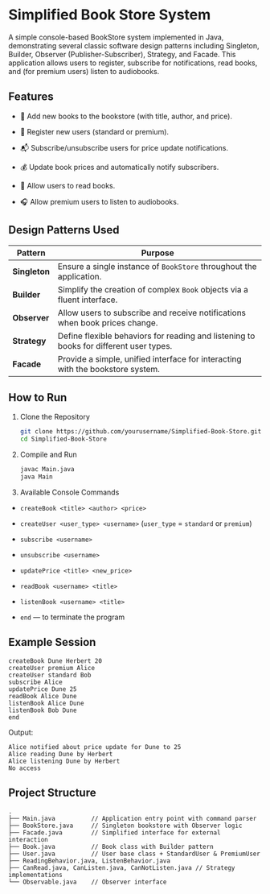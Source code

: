 # Simplified Book Store System

A simple console-based BookStore system implemented in Java, demonstrating several classic software design patterns including Singleton, Builder, Observer (Publisher-Subscriber), Strategy, and Facade.
This application allows users to register, subscribe for notifications, read books, and (for premium users) listen to audiobooks.

## Features

* 📕 Add new books to the bookstore (with title, author, and price).

* 👤 Register new users (standard or premium).

* 📬 Subscribe/unsubscribe users for price update notifications.

* 💰 Update book prices and automatically notify subscribers.

* 📖 Allow users to read books.

* 🎧 Allow premium users to listen to audiobooks.

## Design Patterns Used

| Pattern       | Purpose                                                                                |
| ------------- | -------------------------------------------------------------------------------------- |
| **Singleton** | Ensure a single instance of `BookStore` throughout the application.                    |
| **Builder**   | Simplify the creation of complex `Book` objects via a fluent interface.                |
| **Observer**  | Allow users to subscribe and receive notifications when book prices change.            |
| **Strategy**  | Define flexible behaviors for reading and listening to books for different user types. |
| **Facade**    | Provide a simple, unified interface for interacting with the bookstore system.         |

## How to Run

1. Clone the Repository

   ```bash
   git clone https://github.com/yourusername/Simplified-Book-Store.git
   cd Simplified-Book-Store
   ```

2. Compile and Run

   ```bash
   javac Main.java
   java Main
   ```

3. Available Console Commands

* `createBook <title> <author> <price>`

* `createUser <user_type> <username>` (`user_type` = `standard` or `premium`)

* `subscribe <username>`

* `unsubscribe <username>`

* `updatePrice <title> <new_price>`

* `readBook <username> <title>`

* `listenBook <username> <title>`

* `end` — to terminate the program

## Example Session

  ```text
  createBook Dune Herbert 20
  createUser premium Alice
  createUser standard Bob
  subscribe Alice
  updatePrice Dune 25
  readBook Alice Dune
  listenBook Alice Dune
  listenBook Bob Dune
  end
  ```
Output:
  ```text
  Alice notified about price update for Dune to 25
  Alice reading Dune by Herbert
  Alice listening Dune by Herbert
  No access
  ```

## Project Structure

  ```text
  .
  ├── Main.java          // Application entry point with command parser
  ├── BookStore.java     // Singleton bookstore with Observer logic
  ├── Facade.java        // Simplified interface for external interaction
  ├── Book.java          // Book class with Builder pattern
  ├── User.java          // User base class + StandardUser & PremiumUser
  ├── ReadingBehavior.java, ListenBehavior.java
  ├── CanRead.java, CanListen.java, CanNotListen.java // Strategy implementations
  └── Observable.java    // Observer interface
  ```
